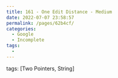 ```yaml
---
title: 161 - One Edit Distance - Medium
date: 2022-07-07 23:58:57
permalink: /pages/62b4cf/
categories:
  - Google
  - Incomplete
tags:
  - 
---
```

tags: [Two Pointers, String]